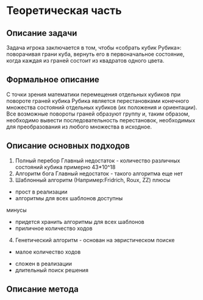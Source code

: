 # Теоретическая часть

## Описание задачи
  Задача игрока заключается в том, чтобы «собрать кубик Рубика»: поворачивая грани куба, вернуть его в первоначальное состояние, когда каждая из граней состоит из квадратов одного цвета.
  
## Формальное описание
  С точки зрения математики перемещения отдельных кубиков при повороте граней кубика Рубика является перестановками конечного множества состояний отдельных кубиков (их положения и ориентации). Все возможные повороты граней образуют группу и, таким образом, необходимо вывести последовательность перестановок, необходимых для преобразования из любого множества в исходное.
  
## Описание основных подходов

1. Полный перебор
  Главный недостаток - количество различных состояний кубика примерно 43*10^18
2. Алгоритм бога
  Главный недостаток - такого алгоритма еще нет
3. Шаблонный алгоритм (Например:Fridrich, Roux, ZZ)
  плюсы
  
  - прост в реализации
  - алгоритмы для всех шаблонов доступны
  
  минусы
  
  - придется хранить алгоритмы для всех шаблонов
  - приличное количество ходов
  
4. Генетический алгоритм - основан на эвристическом поиске
  + малое количество ходов
  - сложен в реализации
  - длительный поиск решения
  
## Описание метода
